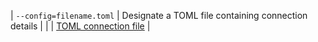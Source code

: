 | `--config=filename.toml` | Designate a TOML file containing connection details |  |  | [TOML connection file](#toml-connection-file) |
